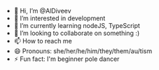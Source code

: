 - 👋 Hi, I’m @AlDiveev
- 👀 I’m interested in development
- 🌱 I’m currently learning nodeJS, TypeScript
- 💞️ I’m looking to collaborate on something :)
- 📫 How to reach me 
- 😄 Pronouns: she/her/he/him/they/them/au/tism
- ⚡ Fun fact: I'm beginner pole dancer

<!---
AlDiveev/AlDiveev is a ✨ special ✨ repository because its `README.md` (this file) appears on your GitHub profile.
You can click the Preview link to take a look at your changes.
--->
